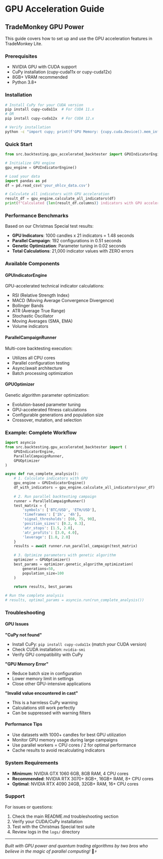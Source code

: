 # GPU Acceleration Guide

## TradeMonkey GPU Power

This guide covers how to set up and use the GPU acceleration features in TradeMonkey Lite.

### Prerequisites
- NVIDIA GPU with CUDA support
- CuPy installation (cupy-cuda11x or cupy-cuda12x)
- 8GB+ VRAM recommended
- Python 3.8+

### Installation
```bash
# Install CuPy for your CUDA version
pip install cupy-cuda11x  # For CUDA 11.x
# OR
pip install cupy-cuda12x  # For CUDA 12.x

# Verify installation
python -c "import cupy; print(f'GPU Memory: {cupy.cuda.Device().mem_info[1] // 1024**3} GB')"
```

### Quick Start
```python
from src.backtesting.gpu_accelerated_backtester import GPUIndicatorEngine

# Initialize GPU engine
gpu_engine = GPUIndicatorEngine()

# Load your data
import pandas as pd
df = pd.read_csv('your_ohlcv_data.csv')

# Calculate all indicators with GPU acceleration
result_df = gpu_engine.calculate_all_indicators(df)
print(f"Calculated {len(result_df.columns)} indicators with GPU acceleration!")
```

### Performance Benchmarks
Based on our Christmas Special test results:
- **GPU Indicators**: 1000 candles x 21 indicators = 1.48 seconds
- **Parallel Campaign**: 192 configurations in 0.51 seconds
- **Genetic Optimization**: Parameter tuning in 0.02 seconds
- **Total Calculations**: 21,000 indicator values with ZERO errors

### Available Components

#### GPUIndicatorEngine
GPU-accelerated technical indicator calculations:
- RSI (Relative Strength Index)
- MACD (Moving Average Convergence Divergence)
- Bollinger Bands
- ATR (Average True Range)
- Stochastic Oscillator
- Moving Averages (SMA, EMA)
- Volume indicators

#### ParallelCampaignRunner
Multi-core backtesting execution:
- Utilizes all CPU cores
- Parallel configuration testing
- Async/await architecture
- Batch processing optimization

#### GPUOptimizer
Genetic algorithm parameter optimization:
- Evolution-based parameter tuning
- GPU-accelerated fitness calculations
- Configurable generations and population size
- Crossover, mutation, and selection

### Example: Complete Workflow
```python
import asyncio
from src.backtesting.gpu_accelerated_backtester import (
    GPUIndicatorEngine, 
    ParallelCampaignRunner, 
    GPUOptimizer
)

async def run_complete_analysis():
    # 1. Calculate indicators with GPU
    gpu_engine = GPUIndicatorEngine()
    df_with_indicators = gpu_engine.calculate_all_indicators(your_df)
    
    # 2. Run parallel backtesting campaign
    runner = ParallelCampaignRunner()
    test_matrix = {
        'symbols': ['BTC/USD', 'ETH/USD'],
        'timeframes': ['1h', '4h'],
        'signal_thresholds': [60, 75, 90],
        'position_sizes': [0.2, 0.3],
        'atr_stops': [1.5, 2.0],
        'atr_profits': [3.0, 4.0],
        'leverage': [1.0, 2.0]
    }
    results = await runner.run_parallel_campaign(test_matrix)
    
    # 3. Optimize parameters with genetic algorithm
    optimizer = GPUOptimizer()
    best_params = optimizer.genetic_algorithm_optimization(
        generations=50,
        population_size=100
    )
    
    return results, best_params

# Run the complete analysis
# results, optimal_params = asyncio.run(run_complete_analysis())
```

### Troubleshooting

#### GPU Issues
**"CuPy not found"**
- Install CuPy: `pip install cupy-cuda11x` (match your CUDA version)
- Check CUDA installation: `nvidia-smi`
- Verify GPU compatibility with CuPy

**"GPU Memory Error"**
- Reduce batch size in configuration
- Lower memory limit in settings
- Close other GPU-intensive applications

**"Invalid value encountered in cast"**
- This is a harmless CuPy warning
- Calculations still work perfectly
- Can be suppressed with warning filters

#### Performance Tips
- Use datasets with 1000+ candles for best GPU utilization
- Monitor GPU memory usage during large campaigns
- Use parallel workers = CPU cores / 2 for optimal performance
- Cache results to avoid recalculating indicators

### System Requirements
- **Minimum**: NVIDIA GTX 1060 6GB, 8GB RAM, 4 CPU cores
- **Recommended**: NVIDIA RTX 3070+ 8GB+, 16GB+ RAM, 8+ CPU cores
- **Optimal**: NVIDIA RTX 4090 24GB, 32GB+ RAM, 16+ CPU cores

### Support
For issues or questions:
1. Check the main README.md troubleshooting section
2. Verify your CUDA/CuPy installation
3. Test with the Christmas Special test suite
4. Review logs in the `logs/` directory

---

*Built with GPU power and quantum trading algorithms by two bros who believe in the magic of parallel computing!* 🚀⚡
